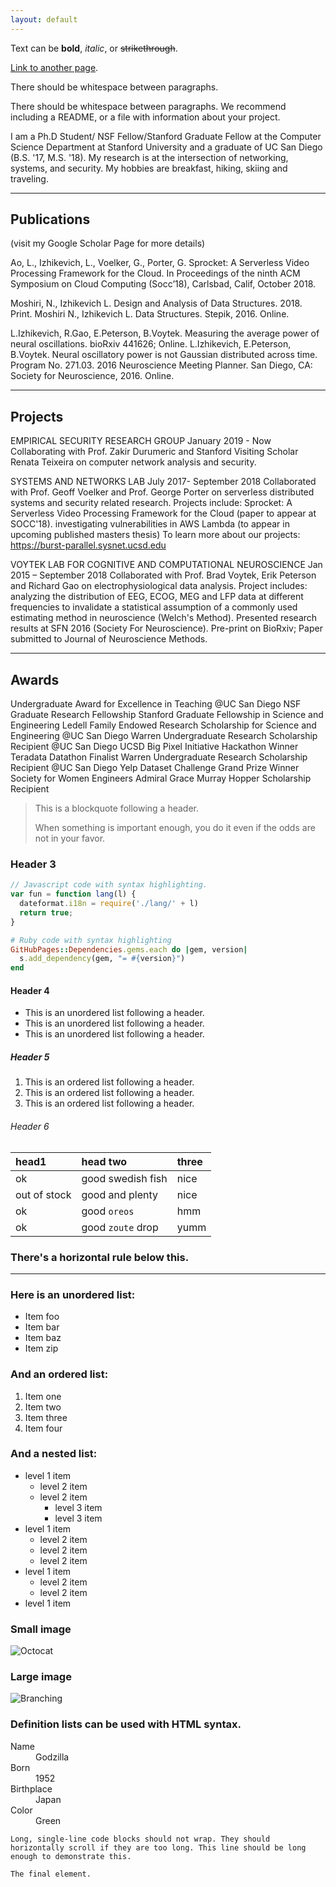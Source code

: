 ```yaml
---
layout: default
---
```


Text can be **bold**, _italic_, or ~~strikethrough~~.

[Link to another page](./another-page.html).

There should be whitespace between paragraphs.

There should be whitespace between paragraphs. We recommend including a README, or a file with information about your project.

I am a Ph.D Student/ NSF Fellow/Stanford Graduate Fellow at the Computer Science Department at Stanford University and a graduate of UC San Diego (B.S. '17, M.S. '18). My research is at the intersection of networking, systems, and security. My hobbies are breakfast, hiking, skiing and traveling. 

* * *
## Publications

(visit my Google Scholar Page for more details)

Ao, L., Izhikevich, L., Voelker, G., Porter, G. Sprocket: A Serverless Video Processing Framework for the Cloud. In Proceedings of the ninth ACM Symposium on Cloud Computing (Socc’18), Carlsbad, Calif, October 2018.

Moshiri, N., Izhikevich L. Design and Analysis of Data Structures. 2018. Print. 
Moshiri N., Izhikevich L.  Data Structures. Stepik, 2016. Online.

L.Izhikevich, R.Gao, E.Peterson, B.Voytek. Measuring the average power of neural oscillations. bioRxiv 441626; Online.
L.Izhikevich, E.Peterson, B.Voytek. Neural oscillatory power is not Gaussian distributed across time. Program No. 271.03. 2016 Neuroscience Meeting Planner. San Diego, CA:
Society for Neuroscience, 2016. Online.

* * *
## Projects

EMPIRICAL SECURITY RESEARCH GROUP
January 2019 - Now
Collaborating with Prof. Zakir Durumeric and Stanford Visiting Scholar Renata Teixeira on computer network analysis and security. 

SYSTEMS AND NETWORKS LAB
July 2017- September 2018
Collaborated with Prof. Geoff Voelker and Prof. George Porter on serverless distributed systems and security related research. Projects include:
Sprocket: A Serverless Video Processing Framework for the Cloud (paper to appear at SOCC'18).
investigating vulnerabilities in AWS Lambda (to appear in upcoming published masters thesis)
To learn more about our projects: https://burst-parallel.sysnet.ucsd.edu

VOYTEK LAB FOR COGNITIVE AND COMPUTATIONAL NEUROSCIENCE
Jan 2015 – September 2018
Collaborated with Prof. Brad Voytek, Erik Peterson and Richard Gao on electrophysiological data analysis. Project includes: 
analyzing the distribution of EEG, ECOG, MEG and LFP data at different frequencies to invalidate a statistical assumption of a commonly used estimating method in neuroscience (Welch's Method). Presented research results at SFN 2016 (Society For Neuroscience). Pre-print on BioRxiv; Paper submitted to Journal of Neuroscience Methods. 


* * *
## Awards

Undergraduate Award for Excellence in Teaching @UC San Diego
NSF Graduate Research Fellowship 
Stanford Graduate Fellowship in Science and Engineering
Ledell Family Endowed Research Scholarship for Science and Engineering @UC San Diego
Warren Undergraduate Research Scholarship Recipient @UC San Diego
UCSD Big Pixel Initiative Hackathon Winner
Teradata Datathon Finalist
Warren Undergraduate Research Scholarship Recipient @UC San Diego
Yelp Dataset Challenge Grand Prize Winner
Society for Women Engineers Admiral Grace Murray Hopper Scholarship Recipient

> This is a blockquote following a header.
>
> When something is important enough, you do it even if the odds are not in your favor.

### Header 3

```js
// Javascript code with syntax highlighting.
var fun = function lang(l) {
  dateformat.i18n = require('./lang/' + l)
  return true;
}
```

```ruby
# Ruby code with syntax highlighting
GitHubPages::Dependencies.gems.each do |gem, version|
  s.add_dependency(gem, "= #{version}")
end
```

#### Header 4

*   This is an unordered list following a header.
*   This is an unordered list following a header.
*   This is an unordered list following a header.

##### Header 5

1.  This is an ordered list following a header.
2.  This is an ordered list following a header.
3.  This is an ordered list following a header.

###### Header 6

| head1        | head two          | three |
|:-------------|:------------------|:------|
| ok           | good swedish fish | nice  |
| out of stock | good and plenty   | nice  |
| ok           | good `oreos`      | hmm   |
| ok           | good `zoute` drop | yumm  |

### There's a horizontal rule below this.

* * *

### Here is an unordered list:

*   Item foo
*   Item bar
*   Item baz
*   Item zip

### And an ordered list:

1.  Item one
1.  Item two
1.  Item three
1.  Item four

### And a nested list:

- level 1 item
  - level 2 item
  - level 2 item
    - level 3 item
    - level 3 item
- level 1 item
  - level 2 item
  - level 2 item
  - level 2 item
- level 1 item
  - level 2 item
  - level 2 item
- level 1 item

### Small image

![Octocat](https://github.githubassets.com/images/icons/emoji/octocat.png)

### Large image

![Branching](https://guides.github.com/activities/hello-world/branching.png)


### Definition lists can be used with HTML syntax.

<dl>
<dt>Name</dt>
<dd>Godzilla</dd>
<dt>Born</dt>
<dd>1952</dd>
<dt>Birthplace</dt>
<dd>Japan</dd>
<dt>Color</dt>
<dd>Green</dd>
</dl>

```
Long, single-line code blocks should not wrap. They should horizontally scroll if they are too long. This line should be long enough to demonstrate this.
```

```
The final element.
```
